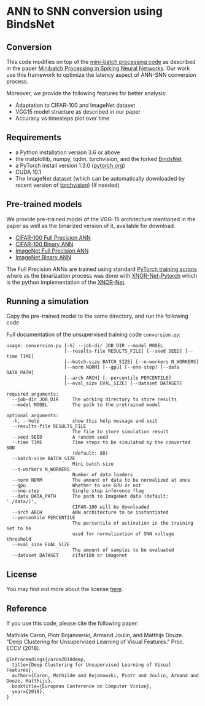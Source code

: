 # ANN to SNN conversion using BindsNet

## Conversion
This code modifies on top of the [mini-batch processing code](https://github.com/BINDS-LAB-UMASS/snn-minibatch/tree/master/minibatch/conversion) as described in the paper [Minibatch Processing in Spiking Neural Networks](https://arxiv.org/abs/1909.02549). Our work use this framework to optimize the latency aspect of ANN-SNN conversion process.

Moreover, we provide the following features for better analysis:
* Adaptation to CIFAR-100 and ImageNet dataset
* VGG15 model structure as described in our paper
* Accuracy vs timesteps plot over time


## Requirements

- a Python installation version 3.6 or above
- the matplotlib, numpy, tqdm, torchvision, and the forked [BindsNet](https://github.com/BindsNET/bindsnet)
- a PyTorch install version 1.3.0 ([pytorch.org](http://pytorch.org))
- CUDA 10.1
- The ImageNet dataset (which can be automatically downloaded by recent version of [torchvision](https://pytorch.org/docs/stable/torchvision/datasets.html#imagenet)) (If needed)

## Pre-trained models
We provide pre-trained model of the VGG-15 architecture mentioned in the paper as well as the binarized version of it, available for download.
* [CIFAR-100 Full Precision ANN](https://dl.fbaipublicfiles.com/deepcluster/alexnet/checkpoint.pth.tar)
* [CIFAR-100 Binary ANN](https://dl.fbaipublicfiles.com/deepcluster/alexnet/checkpoint.pth.tar)
* [ImageNet Full Precision ANN](https://dl.fbaipublicfiles.com/deepcluster/alexnet/checkpoint.pth.tar)
* [ImageNet Binary ANN](https://dl.fbaipublicfiles.com/deepcluster/alexnet/checkpoint.pth.tar)

The Full Precision ANNs are trained using standard [PyTorch training scripts](https://pytorch.org/tutorials/beginner/blitz/cifar10_tutorial.html) where as the binarization process was done with [XNOR-Net-Pytorch](https://github.com/jiecaoyu/XNOR-Net-PyTorch) which is the python implementation of the [XNOR-Net](https://github.com/allenai/XNOR-Net).



## Running a simulation

Copy the pre-trained model to the same directory, and run the following code


Full documentation of the unsupervised training code `conversion.py`:
```
usage: conversion.py [-h] --job-dir JOB_DIR --model MODEL
                     [--results-file RESULTS_FILE] [--seed SEED] [--time TIME]
                     [--batch-size BATCH_SIZE] [--n-workers N_WORKERS]
                     [--norm NORM] [--gpu] [--one-step] [--data DATA_PATH]
                     [--arch ARCH] [--percentile PERCENTILE]
                     [--eval_size EVAL_SIZE] [--dataset DATASET]

required arguments:
  --job-dir JOB_DIR     The working directory to store results
  --model MODEL         The path to the pretrained model

optional arguments:
  -h, --help            show this help message and exit
  --results-file RESULTS_FILE
                        The file to store simulation result
  --seed SEED           A random seed
  --time TIME           Time steps to be simulated by the converted SNN
                        (default: 80)
  --batch-size BATCH_SIZE
                        Mini batch size
  --n-workers N_WORKERS
                        Number of data loaders
  --norm NORM           The amount of data to be normalized at once
  --gpu                 Whether to use GPU or not
  --one-step            Single step inference flag
  --data DATA_PATH      The path to ImageNet data (default: './data/)',
                        CIFAR-100 will be downloaded
  --arch ARCH           ANN architecture to be instantiated
  --percentile PERCENTILE
                        The percentile of activation in the training set to be
                        used for normalization of SNN voltage threshold
  --eval_size EVAL_SIZE
                        The amount of samples to be evaluated
  --dataset DATASET     cifar100 or imagenet
```


## License

You may find out more about the license [here](https://github.com/facebookresearch/deepcluster/blob/master/LICENSE).

## Reference

If you use this code, please cite the following paper:

Mathilde Caron, Piotr Bojanowski, Armand Joulin, and Matthijs Douze. "Deep Clustering for Unsupervised Learning of Visual Features." Proc. ECCV (2018).

```
@InProceedings{caron2018deep,
  title={Deep Clustering for Unsupervised Learning of Visual Features},
  author={Caron, Mathilde and Bojanowski, Piotr and Joulin, Armand and Douze, Matthijs},
  booktitle={European Conference on Computer Vision},
  year={2018},
}
```
